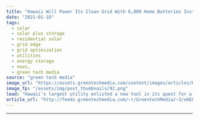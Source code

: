 ```yaml
---
title: "Hawaii Will Power Its Clean Grid With 6,000 Home Batteries Installed by Swell Energy"
date: "2021-01-18"
tags: 
  - solar
  - solar plus storage 
  - residential solar
  - grid edge
  - grid optimization
  - utilities
  - energy storage
  - news,
  - green tech media
source: "green tech media"
image_url: "https://assets.greentechmedia.com/content/images/articles/Hawaii_surf_and_solar_XL.jpg"
image_fp: "/assets/img/post_thumbnails/92.png"
lead: "Hawaii's largest utility enlisted a new tool in its quest for a carbon-free electricity system -  thousands of batteries installed in people's homes. Hawaiian Electric won regulator approval for a $25 million plan to harness solar and batteries at 6,00 ..."
article_url: "http://feeds.greentechmedia.com/~r/GreentechMedia/~3/o6E6YJu-Z9c/hawaii-will-power-its-clean-grid-with-6000-home-batteries-installed-by-swell-energy"
---
```


---
